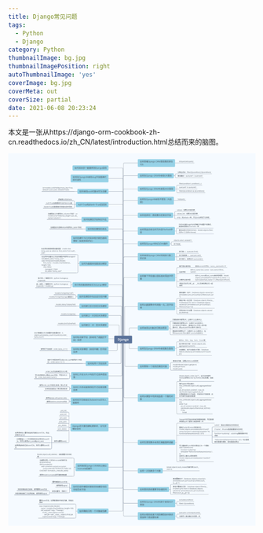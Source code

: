 ```yaml
---
title: Django常见问题
tags:
  - Python
  - Django
category: Python
thumbnailImage: bg.jpg
thumbnailImagePosition: right
autoThumbnailImage: 'yes'
coverImage: bg.jpg
coverMeta: out
coverSize: partial
date: 2021-06-08 20:23:24
---
```


本文是一张从https://django-orm-cookbook-zh-cn.readthedocs.io/zh_CN/latest/introduction.html总结而来的脑图。

<!-- more -->

![Django常见问题](Django常见问题/Django.png)